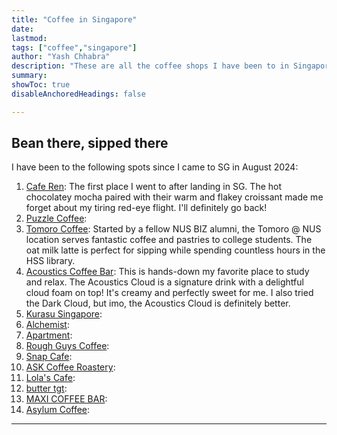 ```yaml
---
title: "Coffee in Singapore" 
date:
lastmod:
tags: ["coffee","singapore"]
author: "Yash Chhabra"
description: "These are all the coffee shops I have been to in Singapore."
summary:
showToc: true
disableAnchoredHeadings: false

---
```


## Bean there, sipped there

I have been to the following spots since I came to SG in August 2024:

1. [Cafe Ren](https://www.instagram.com/caferen.sg/): The first place I went to after landing in SG. The hot chocolatey mocha paired with their warm and flakey croissant made me forget about my tiring red-eye flight. I'll definitely go back!
2. [Puzzle Coffee](https://www.instagram.com/thepuzzlecoffee/): 
3. [Tomoro Coffee](https://www.instagram.com/tomorocoffee.sg/): Started by a fellow NUS BIZ alumni, the Tomoro @ NUS location serves fantastic coffee and pastries to college students. The oat milk latte is perfect for sipping while spending countless hours in the HSS library.
4. [Acoustics Coffee Bar](https://www.instagram.com/acousticscoffeebar/): This is hands-down my favorite place to study and relax. The Acoustics Cloud is a signature drink with a delightful cloud foam on top! It's creamy and perfectly sweet for me. I also tried the Dark Cloud, but imo, the Acoustics Cloud is definitely better.
5. [Kurasu Singapore](https://www.instagram.com/kurasusg/):
6. [Alchemist](https://www.instagram.com/alchemist.sg/):
7. [Apartment](https://www.instagram.com/apartmentcoffee/):
8. [Rough Guys Coffee](https://www.instagram.com/roughguyscoffee/):
9. [Snap Cafe](https://www.instagram.com/snapcafe.sg/):
10. [ASK Coffee Roastery](https://www.instagram.com/askcoffeeroastery/):
11. [Lola's Cafe](https://www.instagram.com/lolascafesg/):
12. [butter tgt](https://www.instagram.com/butter_tgt/):
13. [MAXI COFFEE BAR](https://www.instagram.com/maxi.coffeebar/):
14. [Asylum Coffee](https://www.instagram.com/asylumcoffeesg):
    

---

